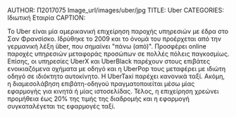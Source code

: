 AUTHOR:  Π2017075
Image_url/images/uber/jpg
TITLE: Uber
CATEGORIES: Ιδιωτική Εταιρία
CAPTION: 

To Uber είναι μία αμερικανική επιχείρηση παροχής υπηρεσιών με έδρα στο Σαν Φρανσίσκο. Ιδρύθηκε το 2009 και το όνομά του προέρχεται από την
γερμανική λέξη über, που σημαίνει "πάνω (από)". Προσφέρει online παροχές υπηρεσιών μεταφοράς προσώπων σε πολλές πόλεις παγκοσμίως. Επίσης,
οι υπηρεσίες UberX και UberBlack παρέχουν στους επιβάτες ενοικιαζόμενα οχήματα με οδηγό και η UberPop τους μεταφέρει με ιδιώτη οδηγό
σε ιδιόκτητο αυτοκίνητο. Η UberTaxi παρέχει κανονικά ταξί. Ακόμη, η διαμεσολάβηση επιβάτη-οδηγού πραγματοποιείται μέσω μίας εφαρμογής για 
κινητά ή μίας ιστοσελίδας. Τέλος, η επιχείρηση χρεώνει προμήθεια έως 20% της τιμής της διαδρομής και η εφαρμογή συγκαταλέγεται τις 
εφαρμογές ταξί.


 
